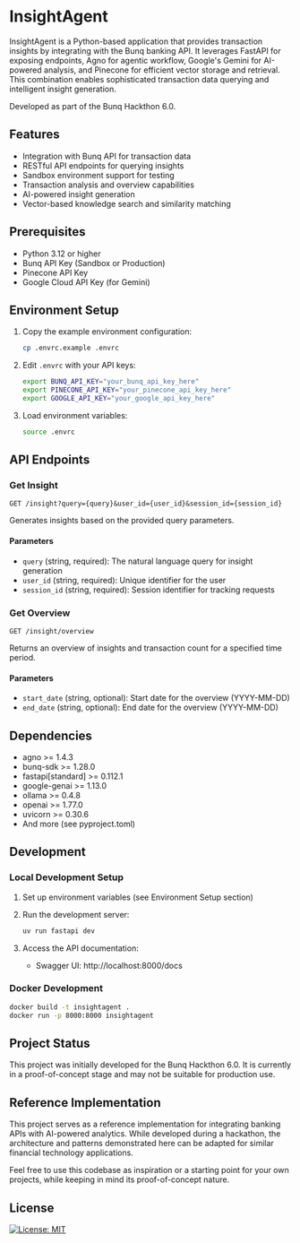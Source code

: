 # InsightAgent

InsightAgent is a Python-based application that provides transaction insights by integrating with the Bunq banking API. It leverages FastAPI for exposing endpoints, Agno for agentic workflow, Google's Gemini for AI-powered analysis, and Pinecone for efficient vector storage and retrieval. This combination enables sophisticated transaction data querying and intelligent insight generation.

Developed as part of the Bunq Hackthon 6.0.

## Features

- Integration with Bunq API for transaction data
- RESTful API endpoints for querying insights
- Sandbox environment support for testing
- Transaction analysis and overview capabilities
- AI-powered insight generation
- Vector-based knowledge search and similarity matching

## Prerequisites

- Python 3.12 or higher
- Bunq API Key (Sandbox or Production)
- Pinecone API Key
- Google Cloud API Key (for Gemini)

## Environment Setup

1. Copy the example environment configuration:
   ```bash
   cp .envrc.example .envrc
   ```

2. Edit `.envrc` with your API keys:
   ```bash
   export BUNQ_API_KEY="your_bunq_api_key_here"
   export PINECONE_API_KEY="your_pinecone_api_key_here"
   export GOOGLE_API_KEY="your_google_api_key_here"
   ```

3. Load environment variables:
   ```bash
   source .envrc
   ```

## API Endpoints

### Get Insight

```http
GET /insight?query={query}&user_id={user_id}&session_id={session_id}
```

Generates insights based on the provided query parameters.

#### Parameters

- `query` (string, required): The natural language query for insight generation
- `user_id` (string, required): Unique identifier for the user
- `session_id` (string, required): Session identifier for tracking requests


### Get Overview

```http
GET /insight/overview
```

Returns an overview of insights and transaction count for a specified time period.

#### Parameters

- `start_date` (string, optional): Start date for the overview (YYYY-MM-DD)
- `end_date` (string, optional): End date for the overview (YYYY-MM-DD)

## Dependencies

- agno >= 1.4.3
- bunq-sdk >= 1.28.0
- fastapi[standard] >= 0.112.1
- google-genai >= 1.13.0
- ollama >= 0.4.8
- openai >= 1.77.0
- uvicorn >= 0.30.6
- And more (see pyproject.toml)

## Development

### Local Development Setup

1. Set up environment variables (see Environment Setup section)

2. Run the development server:
   ```bash
   uv run fastapi dev
   ```

3. Access the API documentation:
   - Swagger UI: http://localhost:8000/docs


### Docker Development

```bash
docker build -t insightagent .
docker run -p 8000:8000 insightagent
```


## Project Status

This project was initially developed for the Bunq Hackthon 6.0. It is currently in a proof-of-concept stage and may not be suitable for production use.

## Reference Implementation

This project serves as a reference implementation for integrating banking APIs with AI-powered analytics. While developed during a hackathon, the architecture and patterns demonstrated here can be adapted for similar financial technology applications.

Feel free to use this codebase as inspiration or a starting point for your own projects, while keeping in mind its proof-of-concept nature.


## License


[![License: MIT](https://img.shields.io/badge/License-MIT-yellow.svg)](https://opensource.org/licenses/MIT)
